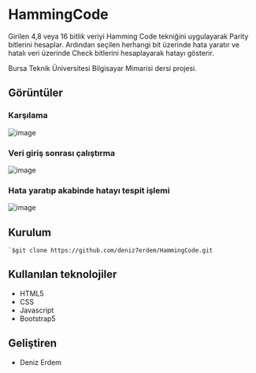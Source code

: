 # HammingCode

Girilen 4,8 veya 16 bitlik veriyi Hamming Code tekniğini uygulayarak Parity bitlerini hesaplar. Ardından seçilen herhangi bit üzerinde hata yaratır ve hatalı veri üzerinde Check bitlerini hesaplayarak hatayı gösterir.

Bursa Teknik Üniversitesi Bilgisayar Mimarisi dersi projesi.

 ## Görüntüler
 ### Karşılama
 ![image](https://user-images.githubusercontent.com/47831143/171995721-1f7e599f-f9c8-4f00-908d-62ec75e804f0.png)
 ### Veri giriş sonrası çalıştırma
 ![image](https://user-images.githubusercontent.com/47831143/171995678-e603db80-555a-4dc1-805a-fe8ad342f8e5.png)
 ### Hata yaratıp akabinde hatayı tespit işlemi
 ![image](https://user-images.githubusercontent.com/47831143/171995696-30294767-1468-4841-ac73-63556046ba8d.png)



 ## Kurulum

	`$git clone https://github.com/deniz7erdem/HammingCode.git
  
  ## Kullanılan teknolojiler
  - HTML5
  - CSS
  - Javascript
  - Bootstrap5
  
  ## Geliştiren
  - Deniz Erdem
